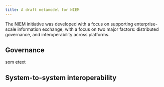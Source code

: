 ```yaml
---
title: A draft metamodel for NIEM
---
```


The NIEM initiative was developed with a focus on supporting enterprise-scale information exchange, with a focus on two major factors: distributed governance, and interoperability across platforms.

## Governance

som etext

## System-to-system interoperability



